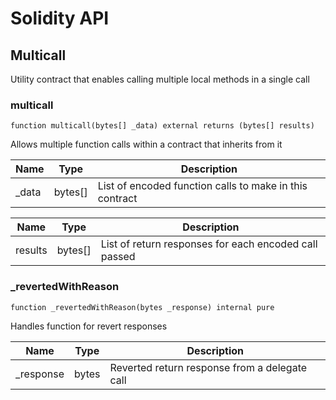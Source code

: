 # Solidity API

## Multicall

Utility contract that enables calling multiple local methods in a single call

### multicall

```solidity
function multicall(bytes[] _data) external returns (bytes[] results)
```

Allows multiple function calls within a contract that inherits from it

| Name | Type | Description |
| ---- | ---- | ----------- |
| _data | bytes[] | List of encoded function calls to make in this contract |

| Name | Type | Description |
| ---- | ---- | ----------- |
| results | bytes[] | List of return responses for each encoded call passed |

### _revertedWithReason

```solidity
function _revertedWithReason(bytes _response) internal pure
```

Handles function for revert responses

| Name | Type | Description |
| ---- | ---- | ----------- |
| _response | bytes | Reverted return response from a delegate call |


